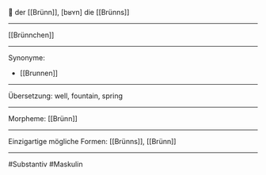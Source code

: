 🔵 der [[Brünn]], [bʁʏn]
die [[Brünns]]

---
 [[Brünnchen]]

---
Synonyme: 
- [[Brunnen]]

---
Übersetzung: well, fountain, spring

---
Morpheme:
[[Brünn]]

---
Einzigartige mögliche Formen: [[Brünns]], [[Brünn]]

---
#Substantiv #Maskulin
